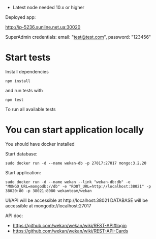 -   Latest node needed 10.x or higher

Deployed app:

http://ip-5236.sunline.net.ua:30020

SuperAdmin credentials:
email: "test@test.com",
password: "123456"

# Start tests

Install dependencies

```
npm install
```

and run tests with

```
npm test
```

To run all available tests

# You can start application locally

You should have docker installed

Start database:

```
sudo docker run -d --name wekan-db -p 27017:27017 mongo:3.2.20
```

Start application:

```
sudo docker run -d --name wekan --link "wekan-db:db" -e "MONGO_URL=mongodb://db" -e "ROOT_URL=http://localhost:38021" -p 38020:80 -p 38021:8080 wekanteam/wekan
```

UI/API will be accessible at http://localhost:38021
DATABASE will be accessible at mongodb://localhost:27017

API doc:

-   https://github.com/wekan/wekan/wiki/REST-API#login
-   https://github.com/wekan/wekan/wiki/REST-API-Cards

